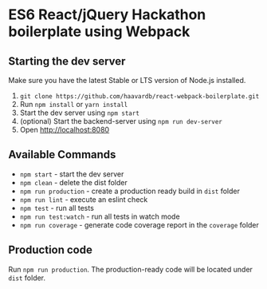 # ES6 React/jQuery Hackathon boilerplate using Webpack

## Starting the dev server

Make sure you have the latest Stable or LTS version of Node.js installed.

1. `git clone https://github.com/haavardb/react-webpack-boilerplate.git`
2. Run `npm install` or `yarn install`
3. Start the dev server using `npm start`
4. (optional) Start the backend-server using `npm run dev-server`
5. Open [http://localhost:8080](http://localhost:8080)

## Available Commands

- `npm start` - start the dev server
- `npm clean` - delete the dist folder
- `npm run production` - create a production ready build in `dist` folder
- `npm run lint` - execute an eslint check
- `npm test` - run all tests
- `npm run test:watch` - run all tests in watch mode
- `npm run coverage` - generate code coverage report in the `coverage` folder

## Production code

Run `npm run production`. The production-ready code will be located under `dist` folder.
